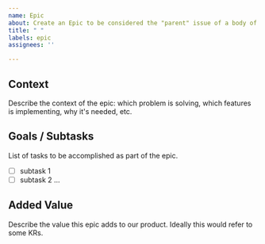 ```yaml
---
name: Epic
about: Create an Epic to be considered the "parent" issue of a body of work.
title: " "
labels: epic
assignees: ''

---
```


<!--- Beware this is a public repo about issue templates. Avoid adding any sensitive data in it -->

## Context

Describe the context of the epic: which problem is solving, which features is implementing, why it's needed, etc.

## Goals / Subtasks

List of tasks to be accomplished as part of the epic.

- [ ] subtask 1
- [ ] subtask 2
...

## Added Value

Describe the value this epic adds to our product.
Ideally this would refer to some KRs.
